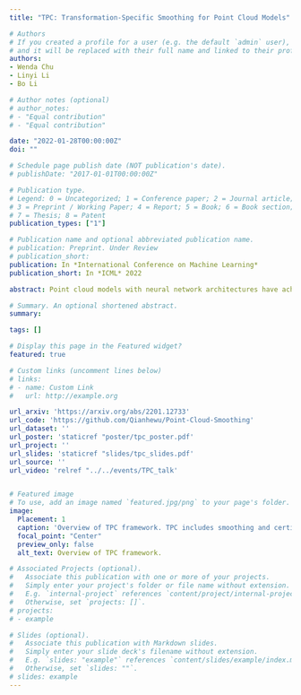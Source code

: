 ```yaml
---
title: "TPC: Transformation-Specific Smoothing for Point Cloud Models"

# Authors
# If you created a profile for a user (e.g. the default `admin` user), write the username (folder name) here 
# and it will be replaced with their full name and linked to their profile.
authors:
- Wenda Chu
- Linyi Li
- Bo Li

# Author notes (optional)
# author_notes:
# - "Equal contribution"
# - "Equal contribution"

date: "2022-01-28T00:00:00Z"
doi: ""

# Schedule page publish date (NOT publication's date).
# publishDate: "2017-01-01T00:00:00Z"

# Publication type.
# Legend: 0 = Uncategorized; 1 = Conference paper; 2 = Journal article;
# 3 = Preprint / Working Paper; 4 = Report; 5 = Book; 6 = Book section;
# 7 = Thesis; 8 = Patent
publication_types: ["1"]

# Publication name and optional abbreviated publication name.
# publication: Preprint. Under Review
# publication_short: 
publication: In *International Conference on Machine Learning*
publication_short: In *ICML* 2022

abstract: Point cloud models with neural network architectures have achieved great success and been widely used in safety-critical applications, such as Lidar-based recognition systems in autonomous vehicles. However, such models are shown vulnerable against adversarial attacks which aim to apply stealthy semantic transformations such as rotation and tapering to mislead model predictions. In this paper, we propose a transformation-specific smoothing framework TPC, which provides tight and scalable robustness guarantees for point cloud models against semantic transformation attacks. We first categorize common 3D transformations into additive (e.g., shearing), composable (e.g., rotation), and indirectly composable (e.g., tapering), and we present generic robustness certification strategies for all categories respectively. We then specify unique certification protocols for a range of specific semantic transformations and their compositions. Extensive experiments on several common 3D transformations show that TPC significantly outperforms the state of the art. For example, our framework boosts the certified accuracy against twisting transformation along z-axis within 20 degree from 20.3% to 83.8%.

# Summary. An optional shortened abstract.
summary: 

tags: []

# Display this page in the Featured widget?
featured: true

# Custom links (uncomment lines below)
# links:
# - name: Custom Link
#   url: http://example.org

url_arxiv: 'https://arxiv.org/abs/2201.12733'
url_code: 'https://github.com/Qianhewu/Point-Cloud-Smoothing'
url_dataset: ''
url_poster: 'staticref "poster/tpc_poster.pdf'
url_project: ''
url_slides: 'staticref "slides/tpc_slides.pdf'
url_source: ''
url_video: 'relref "../../events/TPC_talk'


# Featured image
# To use, add an image named `featured.jpg/png` to your page's folder. 
image:
  Placement: 1
  caption: 'Overview of TPC framework. TPC includes smoothing and certification strategies to provide certified robustness for point cloud models against semantic transformations. Besides rotation as shown in figure, TPC provides strong robustness certification for a wide range of other semantic transformations.'
  focal_point: "Center"
  preview_only: false
  alt_text: Overview of TPC framework.

# Associated Projects (optional).
#   Associate this publication with one or more of your projects.
#   Simply enter your project's folder or file name without extension.
#   E.g. `internal-project` references `content/project/internal-project/index.md`.
#   Otherwise, set `projects: []`.
# projects:
# - example

# Slides (optional).
#   Associate this publication with Markdown slides.
#   Simply enter your slide deck's filename without extension.
#   E.g. `slides: "example"` references `content/slides/example/index.md`.
#   Otherwise, set `slides: ""`.
# slides: example
---
```

